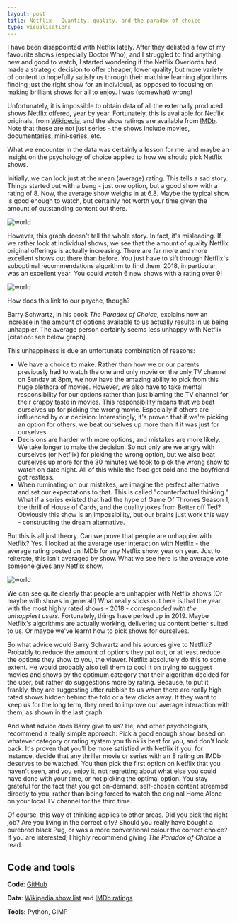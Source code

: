```yaml
---
layout: post
title: Netflix - Quantity, quality, and the paradox of choice
type: visualisations
---
```


I have been disappointed with Netflix lately. After they delisted a few of my favourite shows (especially Doctor Who), and I struggled to find anything new and good to watch, I started wondering if the Netflix Overlords had made a strategic decision to offer cheaper, lower quality, but more variety of content to hopefully satisfy us through their machine learning algorithms finding just the right show for an individual, as opposed to focusing on making brilliant shows for all to enjoy. I was (somewhat) wrong!

Unfortunately, it is impossible to obtain data of all the externally produced shows Netflix offered, year by year. Fortunately, this is available for Netflix originals, from [Wikipedia](https://en.wikipedia.org/wiki/List_of_original_programs_distributed_by_Netflix), and the show ratings are available from [IMDb](https://datasets.imdbws.com/). Note that these are not just series - the shows include movies, documentaries, mini-series, etc.

What we encounter in the data was certainly a lesson for me, and maybe an insight on the psychology of choice applied to how we should pick Netflix shows.

Initially, we can look just at the mean (average) rating. This tells a sad story. Things started out with a bang - just one option, but a good show with a rating of 8. Now, the average show weighs in at 6.8. Maybe the typical show is good enough to watch, but certainly not worth your time given the amount of outstanding content out there. 

![world](../images/visu/netflix_quantity_quality/justmean.png "netflix - quantity vs quality")

However, this graph doesn't tell the whole story. In fact, it's misleading. If we rather look at individual shows, we see that the amount of quality Netflix original offerings is actually increasing. There are far more and more excellent shows out there than before. You just have to sift through Netflix's suboptimal recommendations algorithm to find them. 2018, in particular, was an excellent year. You could watch 6 new shows with a rating over 9!

![world](../images/visu/netflix_quantity_quality/alldata.png "netflix - quantity vs quality")

How does this link to our psyche, though?

Barry Schwartz, in his book *The Paradox of Choice*, explains how an increase in the amount of options available to us actually results in us being unhappier. The average person certainly seems less unhappy with Netflix [citation: see below graph]. 

This unhappiness is due an unfortunate combination of reasons:
* We have a choice to make. Rather than how we or our parents previously had to watch the one and only movie on the only TV channel on Sunday at 8pm, we now have the amazing ability to pick from this huge plethora of movies. However, we also have to take mental responsibility for our options rather than just blaming the TV channel for their crappy taste in movies. This responsibility means that we beat ourselves up for picking the wrong movie. Especially if others are influenced by our decision: Interestingly, it's proven that if we're picking an option for others, we beat ourselves up more than if it was just for ourselves.
* Decisions are harder with more options, and mistakes are more likely. We take longer to make the decision. So not only are we angry with ourselves (or Netflix) for picking the wrong option, but we also beat ourselves up more for the 30 minutes we took to pick the wrong show to watch on date night. All of this while the food got cold and the boyfriend got restless.
* When ruminating on our mistakes, we imagine the perfect alternative and set our expectations to that. This is called "counterfactual thinking." What if a series existed that had the hype of Game Of Thrones Season 1, the thrill of House of Cards, and the quality jokes from Better off Ted? Obviously this show is an impossibility, but our brains just work this way - constructing the dream alternative.

But this is all just theory. Can we prove that people are unhappier with Netflix? Yes. I looked at the average user interaction with Netflix - the average rating posted on IMDb for any Netflix show, year on year. Just to reiterate, this isn't averaged by show. What we see here is the average vote someone gives any Netflix show.

![world](../images/visu/netflix_quantity_quality/averageuserinteraction.png "netflix - quantity vs quality")

We can see quite clearly that people are unhappier with Netflix shows (Or maybe with shows in general!) What really sticks out here is that the year with the most highly rated shows - 2018 - *corresponded with the unhappiest users.* Fortunately, things have perked up in 2019. Maybe Netflix's algorithms are actually working, delivering us content better suited to us. Or maybe we've learnt how to pick shows for ourselves.

So what advice would Barry Schwartz and his sources give to Netflix? Probably to reduce the amount of options they put out, or at least reduce the options they show to you, the viewer. Netflix absolutely do this to some extent. He would probably also tell them to cool it on trying to suggest movies and shows by the optimum category that their algorithm decided for the user, but rather do suggestions more by rating. Because, to put it frankly, they are suggesting utter rubbish to us when there are really high rated shows hidden behind the fold or a few clicks away. If they want to keep us for the long term, they need to improve our average interaction with them, as shown in the last graph.

And what advice does Barry give to us? He, and other psychologists, recommend a really simple approach: Pick a good enough show, based on whatever category or rating system you think is best for you, and don't look back. It's proven that you'll be more satisfied with Netflix if you, for instance, decide that any thriller movie or series with an 8 rating on IMDb deserves to be watched. You then pick the first option on Netflix that you haven't seen, and you enjoy it, not regretting about what else you could have done with your time, or not picking the optimal option. You stay grateful for the fact that you got on-demand, self-chosen content streamed directly to you, rather than being forced to watch the original Home Alone on your local TV channel for the third time.

Of course, this way of thinking applies to other areas. Did you pick the right job? Are you living in the correct city? Should you really have bought a purebred black Pug, or was a more conventional colour the correct choice? If you are interested, I highly recommend giving *The Paradox of Choice* a read.

Code and tools
------
**Code**: [GitHub](https://github.com/rian-van-den-ander/explorations/tree/master/netflix_offerings)

**Data**: 
[Wikipedia show list](https://en.wikipedia.org/wiki/List_of_original_programs_distributed_by_Netflix) and 
[IMDb ratings](https://datasets.imdbws.com/)





**Tools:** Python, GIMP

 



